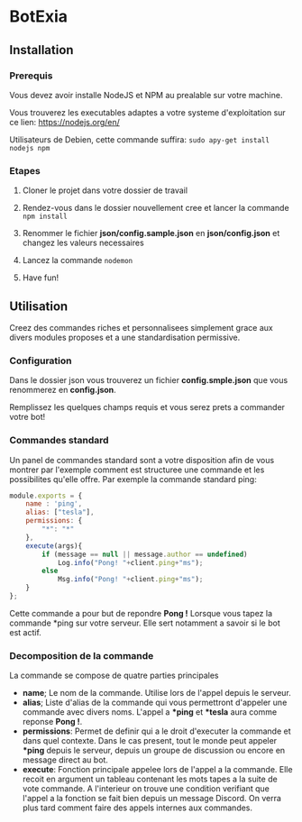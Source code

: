 # BotExia

## Installation

### Prerequis

Vous devez avoir installe NodeJS et NPM au prealable sur votre machine.

Vous trouverez les executables adaptes a votre systeme d'exploitation sur ce lien: https://nodejs.org/en/

Utilisateurs de Debien, cette commande suffira: `sudo apy-get install nodejs npm`
### Etapes

1.	Cloner le projet dans votre dossier de travail

2.	Rendez-vous dans le dossier nouvellement cree et lancer la commande `npm install`

3.	Renommer le fichier **json/config.sample.json** en **json/config.json** et changez les valeurs necessaires

4.	Lancez la commande `nodemon`

5.	Have fun!

## Utilisation

Creez des commandes riches et personnalisees simplement grace aux divers modules proposes et a une standardisation permissive.

### Configuration

Dans le dossier json vous trouverez un fichier **config.smple.json** que vous renommerez en **config.json**.

Remplissez les quelques champs requis et vous serez prets a commander votre bot!

### Commandes standard

Un panel de commandes standard sont a votre disposition afin de vous montrer par l'exemple comment est structuree une commande et les possibilites qu'elle offre. Par exemple la commande standard ping:

```javascript
module.exports = {
	name : 'ping',
	alias: ["tesla"],
	permissions: {
		"*": "*"
	},
	execute(args){
		if (message == null || message.author == undefined)
			Log.info("Pong! "+client.ping+"ms");
		else
			Msg.info("Pong! "+client.ping+"ms");
	}
};
```

Cette commande a pour but de repondre **Pong !** Lorsque vous tapez la commande \*ping sur votre serveur. Elle sert notamment a savoir si le bot est actif.

### Decomposition de la commande

La commande se compose de quatre parties principales

*	**name**; Le nom de la commande. Utilise lors de l'appel depuis le serveur.
*	**alias**; Liste d'alias de la commande qui vous permettront d'appeler une commande avec divers noms. L'appel a **\*ping** et **\*tesla** aura comme reponse **Pong !**.
*	**permissions**: Permet de definir qui a le droit d'executer la commande et dans quel contexte. Dans le cas present, tout le monde peut appeler **\*ping** depuis le serveur, depuis un groupe de discussion ou encore en message direct au bot.
*	**execute**: Fonction principale appelee lors de l'appel a la commande. Elle recoit en argument un tableau contenant les mots tapes a la suite de vote commande. A l'interieur on trouve une condition verifiant que l'appel a la fonction se fait bien depuis un message Discord. On verra plus tard comment faire des appels internes aux commandes.